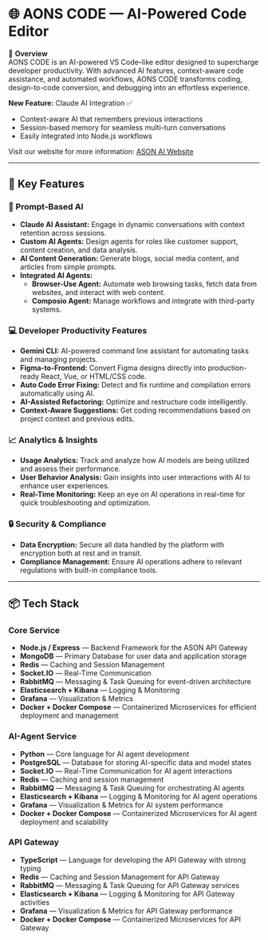 # 🌐 AONS CODE — AI-Powered Code Editor

🚀 **Overview**  
AONS CODE is an AI-powered VS Code–like editor designed to supercharge developer productivity. With advanced AI features, context-aware code assistance, and automated workflows, AONS CODE transforms coding, design-to-code conversion, and debugging into an effortless experience.


**New Feature:** Claude AI Integration ✅

- Context-aware AI that remembers previous interactions
- Session-based memory for seamless multi-turn conversations
- Easily integrated into Node.js workflows

Visit our website for more information: [ASON AI Website](https://www.asonai.com/)

---

## 🌟 Key Features

### 💬 Prompt-Based AI

- **Claude AI Assistant:** Engage in dynamic conversations with context retention across sessions.
- **Custom AI Agents:** Design agents for roles like customer support, content creation, and data analysis.
- **AI Content Generation:** Generate blogs, social media content, and articles from simple prompts.
- **Integrated AI Agents:**
  - **Browser-Use Agent:** Automate web browsing tasks, fetch data from websites, and interact with web content.
  - **Composio Agent:** Manage workflows and integrate with third-party systems.

### 💻 Developer Productivity Features

- **Gemini CLI:** AI-powered command line assistant for automating tasks and managing projects.
- **Figma-to-Frontend:** Convert Figma designs directly into production-ready React, Vue, or HTML/CSS code.
- **Auto Code Error Fixing:** Detect and fix runtime and compilation errors automatically using AI.
- **AI-Assisted Refactoring:** Optimize and restructure code intelligently.
- **Context-Aware Suggestions:** Get coding recommendations based on project context and previous edits.

### 📈 **Analytics & Insights**

- **Usage Analytics:** Track and analyze how AI models are being utilized and assess their performance.
- **User Behavior Analysis:** Gain insights into user interactions with AI to enhance user experiences.
- **Real-Time Monitoring:** Keep an eye on AI operations in real-time for quick troubleshooting and optimization.

### 🔒 **Security & Compliance**

- **Data Encryption:** Secure all data handled by the platform with encryption both at rest and in transit.
- **Compliance Management:** Ensure AI operations adhere to relevant regulations with built-in compliance tools.

---

## 📦 Tech Stack

### Core Service

- **Node.js / Express** — Backend Framework for the ASON API Gateway
- **MongoDB** — Primary Database for user data and application storage
- **Redis** — Caching and Session Management
- **Socket.IO** — Real-Time Communication
- **RabbitMQ** — Messaging & Task Queuing for event-driven architecture
- **Elasticsearch + Kibana** — Logging & Monitoring
- **Grafana** — Visualization & Metrics
- **Docker + Docker Compose** — Containerized Microservices for efficient deployment and management

### AI-Agent Service

- **Python** — Core language for AI agent development
- **PostgreSQL** — Database for storing AI-specific data and model states
- **Socket.IO** — Real-Time Communication for AI agent interactions
- **Redis** — Caching and session management
- **RabbitMQ** — Messaging & Task Queuing for orchestrating AI agents
- **Elasticsearch + Kibana** — Logging & Monitoring for AI agent operations
- **Grafana** — Visualization & Metrics for AI system performance
- **Docker + Docker Compose** — Containerized Microservices for AI agent deployment and scalability

### API Gateway

- **TypeScript** — Language for developing the API Gateway with strong typing
- **Redis** — Caching and Session Management for API Gateway
- **RabbitMQ** — Messaging & Task Queuing for API Gateway services
- **Elasticsearch + Kibana** — Logging & Monitoring for API Gateway activities
- **Grafana** — Visualization & Metrics for API Gateway performance
- **Docker + Docker Compose** — Containerized Microservices for API Gateway

